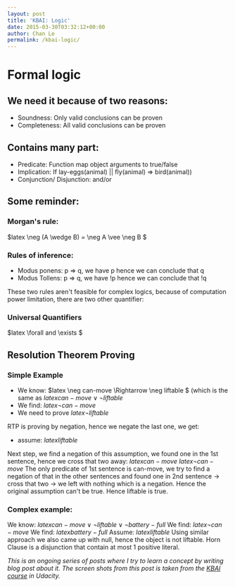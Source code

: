 ```yaml
---
layout: post
title: 'KBAI: Logic'
date: 2015-03-30T03:32:12+00:00
author: Chan Le
permalink: /kbai-logic/
---
```

# Formal logic

## We need it because of two reasons:

*   Soundness: Only valid conclusions can be proven
*   Completeness: All valid conclusions can be proven

## Contains many part:

*   Predicate: Function map object arguments to true/false
*   Implication: If lay-eggs(animal) || fly(animal) => bird(animal))
*   Conjunction/ Disjunction: and/or

## Some reminder:

### Morgan's rule:

$latex \neg (A \wedge B) = \neg A \vee \neg B $

### Rules of inference:

*   Modus ponens: p => q, we have p hence we can conclude that q
*   Modus Tollens: p => q, we have !p hence we can conclude that !q

These two rules aren't feasible for complex logics, because of computation power limitation, there are two other quantifier:

### Universal Quantifiers

$latex \forall and \exists $

## Resolution Theorem Proving

### Simple Example

*   We know: $latex \neg can-move \Rightarrow \neg liftable $ (which is the same as $latex can-move \vee \neg liftable$
*   We find: $latex \neg can-move$
*   We need to prove $latex \neg liftable$

RTP is proving by negation, hence we negate the last one, we get:

*   assume: $latex liftable$

Next step, we find a negation of this assumption, we found one in the 1st sentence, hence we cross that two away: $latex can-move $ $latex \neg can-move$ The only predicate of 1st sentence is can-move, we try to find a negation of that in the other sentences and found one in 2nd sentence -> cross that two -> we left with nothing which is a negation. Hence the original assumption can't be true. Hence liftable is true.

### Complex example:

We know: $latex can-move \vee \neg liftable \vee \neg battery-full$ We find: $latex \neg can-move$ We find: $latex battery-full$ Assume: $latex liftable$ Using similar approach we also came up with null, hence the object is not liftable. Horn Clause is a disjunction that contain at most 1 positive literal.  

 _This is an ongoing series of posts where I try to learn a concept by writing blog post about it. The screen shots from this post is taken from the [KBAI course](https://www.udacity.com/course/ud409) in Udacity._
